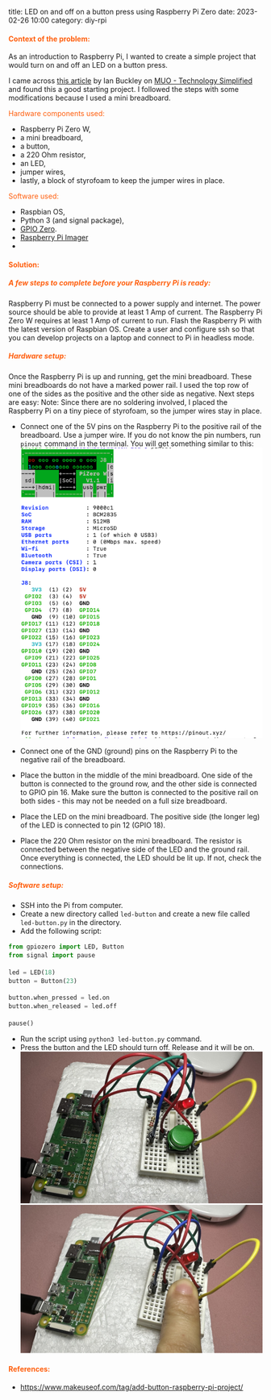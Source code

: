 title: LED on and off on a button press using Raspberry Pi Zero
date: 2023-02-26 10:00
category: diy-rpi

#### <span style="color:#ff5f0e">Context of the problem:</span>
As an introduction to Raspberry Pi, I wanted to create a simple project that would turn on and off an LED on a button press.

I came across [this article](https://www.makeuseof.com/tag/add-button-raspberry-pi-project/) by Ian Buckley on [MUO - Technology Simplified](https://www.makeuseof.com/) and found this a good starting project.
I followed the steps with some modifications because I used a mini breadboard.

<span style="color:#ff5f0e">Hardware components used:</span>

- Raspberry Pi Zero W, 
- a mini breadboard,
- a button,
- a 220 Ohm resistor,
- an LED,
- jumper wires,
- lastly, a block of styrofoam to keep the jumper wires in place.

<span style="color:#ff5f0e">Software used:</span>

- Raspbian OS,
- Python 3 (and signal package),
- [GPIO Zero](https://gpiozero.readthedocs.io/en/stable/).
- [Raspberry Pi Imager](https://www.raspberrypi.org/software/)
- 
#### <span style="color:#ff5f0e">Solution:</span>

##### <span style="color:#ff5f0e">A few steps to complete before your Raspberry Pi is ready:</span>

Raspberry Pi must be connected to a power supply and internet. The power source should be able to provide at least 1 Amp of current. The Raspberry Pi Zero W requires at least 1 Amp of current to run.
Flash the Raspberry Pi with the latest version of Raspbian OS. Create a user and configure ssh so that you can develop projects on a laptop and connect to Pi in headless mode.

##### <span style="color:#ff5f0e">Hardware setup:</span>

Once the Raspberry Pi is up and running, get the mini breadboard. These mini breadboards do not have a marked power rail. I used the top row of one of the sides as the positive and the other side as negative.
Next steps are easy:
Note: Since there are no soldering involved, I placed the Raspberry Pi on a tiny piece of styrofoam, so the jumper wires stay in place.
- Connect one of the 5V pins on the Raspberry Pi to the positive rail of the breadboard. Use a jumper wire. If you do not know the pin numbers, run `pinout` command in the terminal. You will get something similar to this:
![pinout-pi-zero.png](pinout-pi-zero.png)

- Connect one of the GND (ground) pins on the Raspberry Pi to the negative rail of the breadboard.
- Place the button in the middle of the mini breadboard. One side of the button is connected to the ground row, and the other side is connected to GPIO pin 16. Make sure the button is connected to the positive rail on both sides - this may not be needed on a full size breadboard.
- Place the LED on the mini breadboard. The positive side (the longer leg) of the LED is connected to pin 12 (GPIO 18).
- Place the 220 Ohm resistor on the mini breadboard. The resistor is connected between the negative side of the LED and the ground rail.
Once everything is connected, the LED should be lit up. If not, check the connections.

##### <span style="color:#ff5f0e">Software setup:</span>

- SSH into the Pi from computer.
- Create a new directory called `led-button` and create a new file called `led-button.py` in the directory. 
- Add the following script:
``` python
from gpiozero import LED, Button
from signal import pause

led = LED(18)
button = Button(23)

button.when_pressed = led.on
button.when_released = led.off

pause()
```

- Run the script using `python3 led-button.py` command.
- Press the button and the LED should turn off. Release and it will be on.
  ![led-on](led-on.jpg)
  ![led-off](press-led-off.jpg)

#### <span style="color:#ff5f0e">References:</span>
- https://www.makeuseof.com/tag/add-button-raspberry-pi-project/
